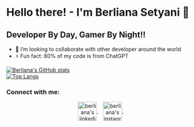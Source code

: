 # Hello there! - I'm Berliana Setyani 👋

## Developer By Day, Gamer By Night!!

- 👯 I’m looking to collaborate with other developer around the world
- ⚡ Fun fact: 80% of my code is from ChatGPT

[![Berliana's GitHub stats](https://github-readme-stats.vercel.app/api?username=brlnstyn&show_icons=true&theme=transparent)](https://github.com/brlnstyn/github-readme-stats)
<br />
[![Top Langs](https://github-readme-stats.vercel.app/api/top-langs/?username=brlnstyn&layout=compact&theme=transparent)](https://github.com/brlnstyn/github-readme-stats)

### Connect with me:

<p align="center">
  <a href="https://www.linkedin.com/in/berliana-setyani-142139228/">
    <img align="center" height="50" src="https://raw.githubusercontent.com/naufalist/naufalist/main/assets/linkedin.svg" alt="berliana's linkedin"/>
  </a>&nbsp;&nbsp;
  <a href="https://www.instagram.com/brlnstyn_/">
    <img align="center" height="50" src="https://raw.githubusercontent.com/naufalist/naufalist/main/assets/instagram.svg" alt="berliana's instagram"/>
  </a>&nbsp;&nbsp;
</p>
<br />
